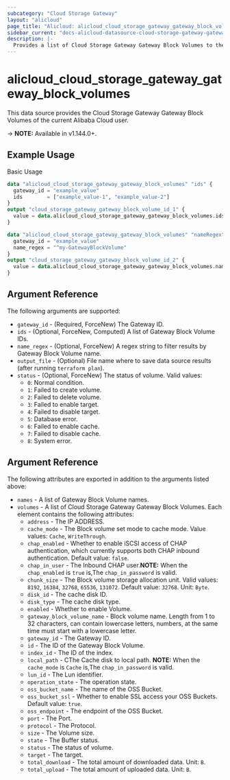 ```yaml
---
subcategory: "Cloud Storage Gateway"
layout: "alicloud"
page_title: "Alicloud: alicloud_cloud_storage_gateway_gateway_block_volumes"
sidebar_current: "docs-alicloud-datasource-cloud-storage-gateway-gateway-block-volumes"
description: |-
  Provides a list of Cloud Storage Gateway Gateway Block Volumes to the user.
---
```


# alicloud\_cloud\_storage\_gateway\_gateway\_block\_volumes

This data source provides the Cloud Storage Gateway Gateway Block Volumes of the current Alibaba Cloud user.

-> **NOTE:** Available in v1.144.0+.

## Example Usage

Basic Usage

```terraform
data "alicloud_cloud_storage_gateway_gateway_block_volumes" "ids" {
  gateway_id = "example_value"
  ids        = ["example_value-1", "example_value-2"]
}
output "cloud_storage_gateway_gateway_block_volume_id_1" {
  value = data.alicloud_cloud_storage_gateway_gateway_block_volumes.ids.volumes.0.id
}

data "alicloud_cloud_storage_gateway_gateway_block_volumes" "nameRegex" {
  gateway_id = "example_value"
  name_regex = "^my-GatewayBlockVolume"
}
output "cloud_storage_gateway_gateway_block_volume_id_2" {
  value = data.alicloud_cloud_storage_gateway_gateway_block_volumes.nameRegex.volumes.0.id
}
```

## Argument Reference

The following arguments are supported:

* `gateway_id` - (Required, ForceNew) The Gateway ID.
* `ids` - (Optional, ForceNew, Computed)  A list of Gateway Block Volume IDs.
* `name_regex` - (Optional, ForceNew) A regex string to filter results by Gateway Block Volume name.
* `output_file` - (Optional) File name where to save data source results (after running `terraform plan`).
* `status` - (Optional, ForceNew) The status of volume. Valid values:
    - `0`: Normal condition.
    - `1`: Failed to create volume.
    - `2`: Failed to delete volume.
    - `3`: Failed to enable target.
    - `4`: Failed to disable target.
    - `5`: Database error.
    - `6`: Failed to enable cache.
    - `7`: Failed to disable cache.
    - `8`: System error.


## Argument Reference

The following attributes are exported in addition to the arguments listed above:

* `names` - A list of Gateway Block Volume names.
* `volumes` - A list of Cloud Storage Gateway Gateway Block Volumes. Each element contains the following attributes:
	* `address` - The IP ADDRESS.
	* `cache_mode` - The Block volume set mode to cache mode. Value values: `Cache`, `WriteThrough`.
	* `chap_enabled` - Whether to enable iSCSI access of CHAP authentication, which currently supports both CHAP inbound authentication.  Default value: `false`.
	* `chap_in_user` - The Inbound CHAP user.**NOTE:** When the `chap_enabled` is  `true` is,The `chap_in_password` is valid.
	* `chunk_size` - The Block volume storage allocation unit.  Valid values: `8192`, `16384`, `32768`, `65536`, `131072`. Default value: `32768`. Unit: `Byte`.
	* `disk_id` - The cache disk ID.
	* `disk_type` - The cache disk type.
	* `enabled` - Whether to enable Volume.
	* `gateway_block_volume_name` - Block volume name. Length from 1 to 32 characters, can contain lowercase letters, numbers, at the same time must start with a lowercase letter.
	* `gateway_id` - The Gateway ID.
	* `id` - The ID of the Gateway Block Volume.
	* `index_id` - The ID of the index.
	* `local_path` - CThe Cache disk to local path. **NOTE:**  When the `cache_mode` is  `Cache` is,The `chap_in_password` is valid.
	* `lun_id` - The Lun identifier.
	* `operation_state` - The operation state.
	* `oss_bucket_name` - The name of the OSS Bucket.
	* `oss_bucket_ssl` - Whether to enable SSL access your OSS Buckets. Default value: `true`.
	* `oss_endpoint` - The endpoint of the OSS Bucket.
	* `port` - The Port.
	* `protocol` - The Protocol.
	* `size` - The Volume size.
	* `state` - The Buffer status.
	* `status` - The status of volume.
	* `target` - The target.
	* `total_download` - The total amount of downloaded data. Unit: `B`.
	* `total_upload` - The total amount of uploaded data. Unit: `B`.